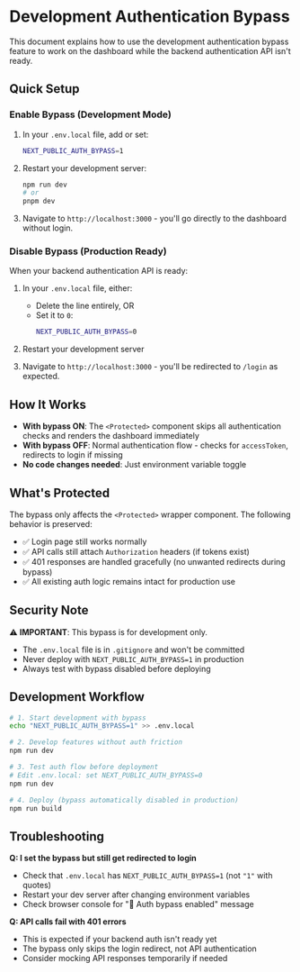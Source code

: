 # Development Authentication Bypass

This document explains how to use the development authentication bypass feature to work on the dashboard while the backend authentication API isn't ready.

## Quick Setup

### Enable Bypass (Development Mode)

1. In your `.env.local` file, add or set:
   ```bash
   NEXT_PUBLIC_AUTH_BYPASS=1
   ```

2. Restart your development server:
   ```bash
   npm run dev
   # or
   pnpm dev
   ```

3. Navigate to `http://localhost:3000` - you'll go directly to the dashboard without login.

### Disable Bypass (Production Ready)

When your backend authentication API is ready:

1. In your `.env.local` file, either:
   - Delete the line entirely, OR
   - Set it to `0`:
     ```bash
     NEXT_PUBLIC_AUTH_BYPASS=0
     ```

2. Restart your development server

3. Navigate to `http://localhost:3000` - you'll be redirected to `/login` as expected.

## How It Works

- **With bypass ON**: The `<Protected>` component skips all authentication checks and renders the dashboard immediately
- **With bypass OFF**: Normal authentication flow - checks for `accessToken`, redirects to login if missing
- **No code changes needed**: Just environment variable toggle

## What's Protected

The bypass only affects the `<Protected>` wrapper component. The following behavior is preserved:

- ✅ Login page still works normally
- ✅ API calls still attach `Authorization` headers (if tokens exist)
- ✅ 401 responses are handled gracefully (no unwanted redirects during bypass)
- ✅ All existing auth logic remains intact for production use

## Security Note

⚠️ **IMPORTANT**: This bypass is for development only. 

- The `.env.local` file is in `.gitignore` and won't be committed
- Never deploy with `NEXT_PUBLIC_AUTH_BYPASS=1` in production
- Always test with bypass disabled before deploying

## Development Workflow

```bash
# 1. Start development with bypass
echo "NEXT_PUBLIC_AUTH_BYPASS=1" >> .env.local

# 2. Develop features without auth friction
npm run dev

# 3. Test auth flow before deployment
# Edit .env.local: set NEXT_PUBLIC_AUTH_BYPASS=0
npm run dev

# 4. Deploy (bypass automatically disabled in production)
npm run build
```

## Troubleshooting

**Q: I set the bypass but still get redirected to login**
- Check that `.env.local` has `NEXT_PUBLIC_AUTH_BYPASS=1` (not `"1"` with quotes)
- Restart your dev server after changing environment variables
- Check browser console for "🚧 Auth bypass enabled" message

**Q: API calls fail with 401 errors**
- This is expected if your backend auth isn't ready yet
- The bypass only skips the login redirect, not API authentication
- Consider mocking API responses temporarily if needed
